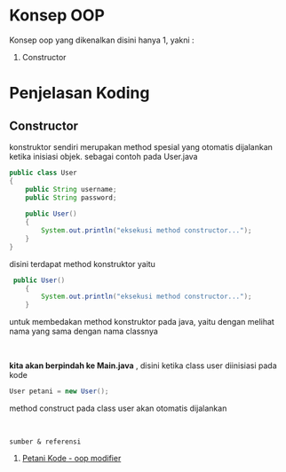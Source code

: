 # Konsep OOP
Konsep oop yang dikenalkan disini hanya 1, yakni :
1. Constructor

# Penjelasan Koding

## Constructor
konstruktor sendiri merupakan method spesial yang otomatis dijalankan ketika inisiasi objek. sebagai contoh pada User.java

```java
public class User 
{
    public String username;
    public String password;
    
    public User() 
    {
        System.out.println("eksekusi method constructor...");
    }
}
```
disini terdapat method konstruktor yaitu
```java
 public User() 
    {
        System.out.println("eksekusi method constructor...");
    }
```
untuk membedakan method konstruktor pada java, yaitu dengan melihat nama yang sama dengan nama classnya

</br>

**kita akan berpindah ke Main.java** , disini ketika class user diinisiasi pada kode

```java
User petani = new User();
```
method construct pada class user akan otomatis dijalankan

</br>

```
sumber & referensi
```
1. [Petani Kode - oop modifier](
https://www.petanikode.com/java-oop-constructor/)